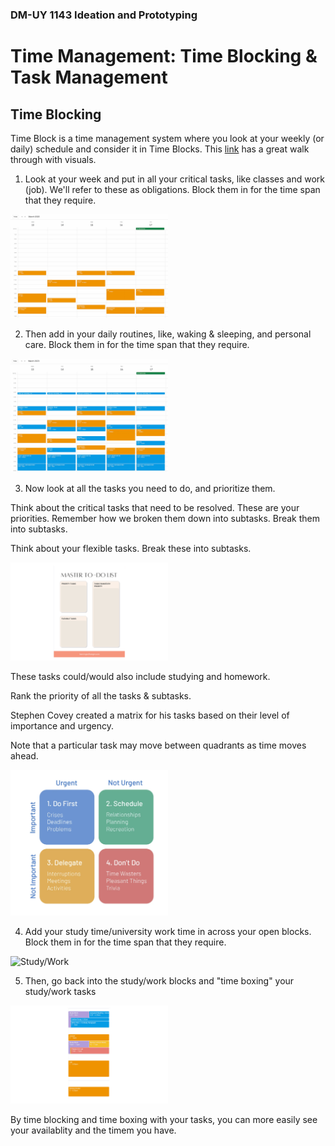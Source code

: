 ### DM-UY 1143 Ideation and Prototyping

# Time Management: Time Blocking & Task Management

## Time Blocking

Time Block is a time management system where you look at your weekly (or daily) schedule and consider it in Time Blocks. This [link](https://learningwithangie.com/time-blocking-method-for-students/) has a great walk through with visuals.

1. Look at your week and put in all your critical tasks, like classes and work (job). We'll refer to these as obligations. Block them in for the time span that they require.


<img src="Images/google-calendar-obligations.jpg" alt="Critical Tasks" style="width:50%"/>

2. Then add in your daily routines, like, waking & sleeping, and personal care. Block them in for the time span that they require.

<img src="Images/google-calendar-obligations-and-daily-routines.jpg " alt="Obligations" style="width:50%"/>




3. Now look at all the tasks you need to do, and prioritize them. 

Think about the critical tasks that need to be resolved. These are your priorities. Remember how we broken them down into subtasks. Break them into subtasks.

Think about your flexible tasks. Break these into subtasks.

<img src="Images/master-to-do-list.png" alt="Tasks" style="width:50%"/>


These tasks could/would also include studying and homework.

Rank the priority of all the tasks & subtasks. 

Stephen Covey created a matrix for his tasks based on their level of importance and urgency.

Note that a particular task may move between quadrants as time moves ahead.



<img src="Images/CoveyTimeMatrix.png" alt="Time Matrix" style="width:50%"/>


4. Add your study time/university work time in across your open blocks. Block them in for the time span that they require.


<img src="Images/google-calendar-obligations-daily-routines-work.png " alt="Study/Work" style="width:50%"/>

5. Then, go back into the study/work blocks and "time boxing" your study/work tasks



<img src="Images/time-boxing-google-calendar-1.png " alt="time box study & work" style="width:50%"/>

By time blocking and time boxing with your tasks, you can more easily see your availablity and the timem you have.




